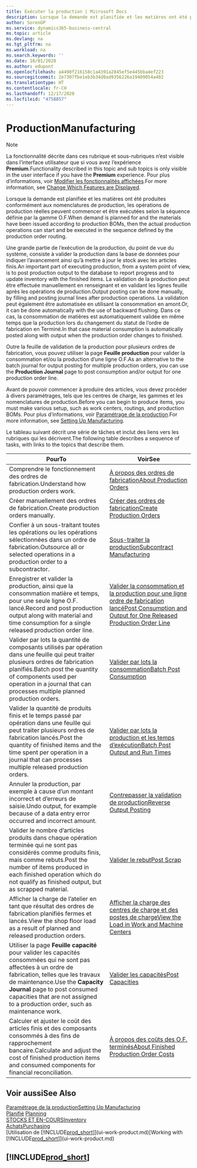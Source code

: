 ```yaml
---
title: Exécuter la production | Microsoft Docs
description: Lorsque la demande est planifiée et les matières ont été produites conformément aux nomenclatures de production, les opérations de production réelles peuvent commencer et être exécutées selon la séquence définie par la gamme O.F.
author: SorenGP
ms.service: dynamics365-business-central
ms.topic: article
ms.devlang: na
ms.tgt_pltfrm: na
ms.workload: na
ms.search.keywords: ''
ms.date: 10/01/2020
ms.author: edupont
ms.openlocfilehash: a4490f216158c1a4391a2845ef5e445bba4ef223
ms.sourcegitcommit: 2e7307fbe1eb3b34d0ad9356226a19409054a402
ms.translationtype: HT
ms.contentlocale: fr-CH
ms.lasthandoff: 12/17/2020
ms.locfileid: "4758857"
---
```

# <a name="manufacturing"></a><span data-ttu-id="099b1-103">Production</span><span class="sxs-lookup"><span data-stu-id="099b1-103">Manufacturing</span></span>
> [!NOTE]
> <span data-ttu-id="099b1-104">La fonctionnalité décrite dans ces rubrique et sous-rubriques n’est visible dans l’interface utilisateur que si vous avez l’expérience **Premium**.</span><span class="sxs-lookup"><span data-stu-id="099b1-104">Functionality described in this topic and sub topics is only visible in the user interface if you have the **Premium** experience.</span></span> <span data-ttu-id="099b1-105">Pour plus d’informations, voir [Modifier les fonctionnalités affichées](ui-experiences.md).</span><span class="sxs-lookup"><span data-stu-id="099b1-105">For more information, see [Change Which Features are Displayed](ui-experiences.md).</span></span>

<span data-ttu-id="099b1-106">Lorsque la demande est planifiée et les matières ont été produites conformément aux nomenclatures de production, les opérations de production réelles peuvent commencer et être exécutées selon la séquence définie par la gamme O.F.</span><span class="sxs-lookup"><span data-stu-id="099b1-106">When demand is planned for and the materials have been issued according to production BOMs, then the actual production operations can start and be executed in the sequence defined by the production order routing.</span></span>  

<span data-ttu-id="099b1-107">Une grande partie de l’exécution de la production, du point de vue du système, consiste à valider la production dans la base de données pour indiquer l’avancement ainsi qu’à mettre à jour le stock avec les articles finis.</span><span class="sxs-lookup"><span data-stu-id="099b1-107">An important part of executing production, from a system point of view, is to post production output to the database to report progress and to update inventory with the finished items.</span></span> <span data-ttu-id="099b1-108">La validation de la production peut être effectuée manuellement en renseignant et en validant les lignes feuille après les opérations de production.</span><span class="sxs-lookup"><span data-stu-id="099b1-108">Output posting can be done manually, by filling and posting journal lines after production operations.</span></span> <span data-ttu-id="099b1-109">La validation peut également être automatisée en utilisant la consommation en amont.</span><span class="sxs-lookup"><span data-stu-id="099b1-109">Or, it can be done automatically with the use of backward flushing.</span></span> <span data-ttu-id="099b1-110">Dans ce cas, la consommation de matières est automatiquement validée en même temps que la production lors du changement du statut de l’ordre de fabrication en Terminé.</span><span class="sxs-lookup"><span data-stu-id="099b1-110">In that case material consumption is automatically posted along with output when the production order changes to finished.</span></span>  

<span data-ttu-id="099b1-111">Outre la feuille de validation de la production pour plusieurs ordres de fabrication, vous pouvez utiliser la page **Feuille production** pour valider la consommation et/ou la production d’une ligne O.F.</span><span class="sxs-lookup"><span data-stu-id="099b1-111">As an alternative to the batch journal for output posting for multiple production orders, you can use the **Production Journal** page to post consumption and/or output for one production order line.</span></span>

<span data-ttu-id="099b1-112">Avant de pouvoir commencer à produire des articles, vous devez procéder à divers paramétrages, tels que les centres de charge, les gammes et les nomenclatures de production.</span><span class="sxs-lookup"><span data-stu-id="099b1-112">Before you can begin to produce items, you must make various setup, such as work centers, routings, and production BOMs.</span></span> <span data-ttu-id="099b1-113">Pour plus d’informations, voir [Paramétrage de la production](production-configure-production-processes.md).</span><span class="sxs-lookup"><span data-stu-id="099b1-113">For more information, see [Setting Up Manufacturing](production-configure-production-processes.md).</span></span>

<span data-ttu-id="099b1-114">Le tableau suivant décrit une série de tâches et inclut des liens vers les rubriques qui les décrivent.</span><span class="sxs-lookup"><span data-stu-id="099b1-114">The following table describes a sequence of tasks, with links to the topics that describe them.</span></span>   

|<span data-ttu-id="099b1-115">**Pour**</span><span class="sxs-lookup"><span data-stu-id="099b1-115">**To**</span></span>|<span data-ttu-id="099b1-116">**Voir**</span><span class="sxs-lookup"><span data-stu-id="099b1-116">**See**</span></span>|  
|------------|-------------|  
|<span data-ttu-id="099b1-117">Comprendre le fonctionnement des ordres de fabrication.</span><span class="sxs-lookup"><span data-stu-id="099b1-117">Understand how production orders work.</span></span>|[<span data-ttu-id="099b1-118">À propos des ordres de fabrication</span><span class="sxs-lookup"><span data-stu-id="099b1-118">About Production Orders</span></span>](production-about-production-orders.md)|
|<span data-ttu-id="099b1-119">Créer manuellement des ordres de fabrication.</span><span class="sxs-lookup"><span data-stu-id="099b1-119">Create production orders manually.</span></span>|[<span data-ttu-id="099b1-120">Créer des ordres de fabrication</span><span class="sxs-lookup"><span data-stu-id="099b1-120">Create Production Orders</span></span>](production-how-to-create-production-orders.md)|
|<span data-ttu-id="099b1-121">Confier à un sous-traitant toutes les opérations ou les opérations sélectionnées dans un ordre de fabrication.</span><span class="sxs-lookup"><span data-stu-id="099b1-121">Outsource all or selected operations in a production order to a subcontractor.</span></span>|[<span data-ttu-id="099b1-122">Sous-traiter la production</span><span class="sxs-lookup"><span data-stu-id="099b1-122">Subcontract Manufacturing</span></span>](production-how-to-subcontract-manufacturing.md)|
|<span data-ttu-id="099b1-123">Enregistrer et valider la production, ainsi que la consommation matière et temps, pour une seule ligne O.F. lancé.</span><span class="sxs-lookup"><span data-stu-id="099b1-123">Record and post production output along with material and time consumption for a single released production order line.</span></span>|[<span data-ttu-id="099b1-124">Valider la consommation et la production pour une ligne ordre de fabrication lancé</span><span class="sxs-lookup"><span data-stu-id="099b1-124">Post Consumption and Output for One Released Production Order Line</span></span>](production-how-to-register-consumption-and-output.md)|  
|<span data-ttu-id="099b1-125">Valider par lots la quantité de composants utilisés par opération dans une feuille qui peut traiter plusieurs ordres de fabrication planifiés.</span><span class="sxs-lookup"><span data-stu-id="099b1-125">Batch post the quantity of components used per operation in a journal that can processes multiple planned production orders.</span></span>|[<span data-ttu-id="099b1-126">Valider par lots la consommation</span><span class="sxs-lookup"><span data-stu-id="099b1-126">Batch Post Consumption</span></span>](production-how-to-post-consumption.md)|
|<span data-ttu-id="099b1-127">Valider la quantité de produits finis et le temps passé par opération dans une feuille qui peut traiter plusieurs ordres de fabrication lancés.</span><span class="sxs-lookup"><span data-stu-id="099b1-127">Post the quantity of finished items and the time spent per operation in a journal that can processes multiple released production orders.</span></span>|[<span data-ttu-id="099b1-128">Valider par lots la production et les temps d’exécution</span><span class="sxs-lookup"><span data-stu-id="099b1-128">Batch Post Output and Run Times</span></span>](production-how-to-post-output-quantity.md)|
|<span data-ttu-id="099b1-129">Annuler la production, par exemple à cause d’un montant incorrect et d’erreurs de saisie.</span><span class="sxs-lookup"><span data-stu-id="099b1-129">Undo output, for example because of a data entry error occurred and incorrect amount.</span></span>  |[<span data-ttu-id="099b1-130">Contrepasser la validation de production</span><span class="sxs-lookup"><span data-stu-id="099b1-130">Reverse Output Posting</span></span>](production-how-to-reverse-output-posting.md)|  
|<span data-ttu-id="099b1-131">Valider le nombre d’articles produits dans chaque opération terminée qui ne sont pas considérés comme produits finis, mais comme rebuts.</span><span class="sxs-lookup"><span data-stu-id="099b1-131">Post the number of items produced in each finished operation which do not qualify as finished output, but as scrapped material.</span></span>|[<span data-ttu-id="099b1-132">Valider le rebut</span><span class="sxs-lookup"><span data-stu-id="099b1-132">Post Scrap</span></span>](production-how-to-post-scrap.md)|
|<span data-ttu-id="099b1-133">Afficher la charge de l’atelier en tant que résultat des ordres de fabrication planifiés fermes et lancés.</span><span class="sxs-lookup"><span data-stu-id="099b1-133">View the shop floor load as a result of planned and released production orders.</span></span>|[<span data-ttu-id="099b1-134">Afficher la charge des centres de charge et des postes de charge</span><span class="sxs-lookup"><span data-stu-id="099b1-134">View the Load in Work and Machine Centers</span></span>](production-how-to-view-the-load-on-work-centers.md)|      
|<span data-ttu-id="099b1-135">Utiliser la page **Feuille capacité** pour valider les capacités consommées qui ne sont pas affectées à un ordre de fabrication, telles que les travaux de maintenance.</span><span class="sxs-lookup"><span data-stu-id="099b1-135">Use the **Capacity Journal** page to post consumed capacities that are not assigned to a production order, such as maintenance work.</span></span>|[<span data-ttu-id="099b1-136">Valider les capacités</span><span class="sxs-lookup"><span data-stu-id="099b1-136">Post Capacities</span></span>](production-how-to-post-capacities.md)|  
|<span data-ttu-id="099b1-137">Calculer et ajuster le coût des articles finis et des composants consommés à des fins de rapprochement bancaire.</span><span class="sxs-lookup"><span data-stu-id="099b1-137">Calculate and adjust the cost of finished production items and consumed components for financial reconciliation.</span></span>|[<span data-ttu-id="099b1-138">À propos des coûts des O.F. terminés</span><span class="sxs-lookup"><span data-stu-id="099b1-138">About Finished Production Order Costs</span></span>](finance-about-finished-production-order-costs.md)|  

## <a name="see-also"></a><span data-ttu-id="099b1-139">Voir aussi</span><span class="sxs-lookup"><span data-stu-id="099b1-139">See Also</span></span>  
[<span data-ttu-id="099b1-140">Paramétrage de la production</span><span class="sxs-lookup"><span data-stu-id="099b1-140">Setting Up Manufacturing</span></span>](production-configure-production-processes.md)  
<span data-ttu-id="099b1-141">[Planifié](production-planning.md)    </span><span class="sxs-lookup"><span data-stu-id="099b1-141">[Planning](production-planning.md)    </span></span>  
[<span data-ttu-id="099b1-142">STOCKS ET EN-COURS</span><span class="sxs-lookup"><span data-stu-id="099b1-142">Inventory</span></span>](inventory-manage-inventory.md)  
[<span data-ttu-id="099b1-143">Achats</span><span class="sxs-lookup"><span data-stu-id="099b1-143">Purchasing</span></span>](purchasing-manage-purchasing.md)  
<span data-ttu-id="099b1-144">[Utilisation de [!INCLUDE[prod_short](includes/prod_short.md)]](ui-work-product.md)</span><span class="sxs-lookup"><span data-stu-id="099b1-144">[Working with [!INCLUDE[prod_short](includes/prod_short.md)]](ui-work-product.md)</span></span>

## [!INCLUDE[prod_short](includes/free_trial_md.md)]  
